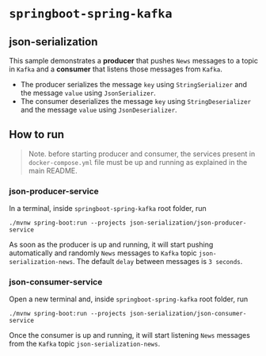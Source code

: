 # `springboot-spring-kafka`

## json-serialization

This sample demonstrates a **producer** that pushes `News` messages to a topic in `Kafka` and a **consumer** that
listens those messages from `Kafka`.

- The producer serializes the message `key` using `StringSerializer` and the message `value` using `JsonSerializer`.
- The consumer deserializes the message `key` using `StringDeserializer` and the message `value` using `JsonDeserializer`.

## How to run

> Note. before starting producer and consumer, the services present in `docker-compose.yml` file must be up and running
as explained in the main README.

### json-producer-service

In a terminal, inside `springboot-spring-kafka` root folder, run
```
./mvnw spring-boot:run --projects json-serialization/json-producer-service
```

As soon as the producer is up and running, it will start pushing automatically and randomly `News` messages to `Kafka`
topic `json-serialization-news`. The default `delay` between messages is `3 seconds`.

### json-consumer-service

Open a new terminal and, inside `springboot-spring-kafka` root folder, run
```
./mvnw spring-boot:run --projects json-serialization/json-consumer-service
```

Once the consumer is up and running, it will start listening `News` messages from the `Kafka` topic
`json-serialization-news`.